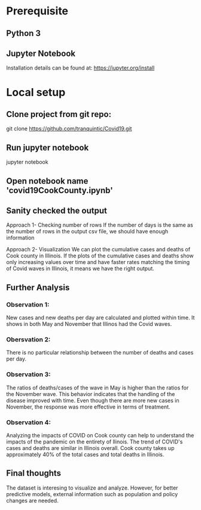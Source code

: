 # Prerequisite
## Python 3
## Jupyter Notebook
Installation details can be found at: https://jupyter.org/install

# Local setup
## Clone project from git repo:
git clone https://github.com/tranquintic/Covid19.git

## Run jupyter notebook
jupyter notebook

## Open notebook name 'covid19CookCounty.ipynb'

## Sanity checked the output
Approach 1- Checking number of rows
If the number of days is the same as the number of rows in the output csv file, we should have enough information

Approach 2- Visualization
We can plot the cumulative cases and deaths of Cook county in Illinois. If the plots of the cumulative cases and deaths show only increasing values over time and have faster rates matching the timing of Covid waves in Illinois, it means we have the right output.

## Further Analysis
### Observation 1: 
New cases and new deaths per day are calculated and plotted within time. It shows in both May and November that Illinos had the Covid waves. 
### Obersvation 2:
There is no particular relationship between the number of deaths and cases per day.
### Observation 3: 
The ratios of deaths/cases of the wave in May is higher than the ratios for the November wave. This behavior indicates that the handling of the disease improved with time. Even though there are more new cases in November, the response was more effective in terms of treatment.
### Observation 4: 
Analyzing the impacts of COVID on Cook county can help to understand the impacts of the pandemic on the entirety of llinois. The trend of COVID's cases and deaths are similar in Illinois overall. Cook county takes up approximately 40% of the total cases and total deaths in Illinois. 

## Final thoughts
The dataset is interesing to visualize and analyze. However, for better predictive models, external information such as population and policy changes are needed. 

